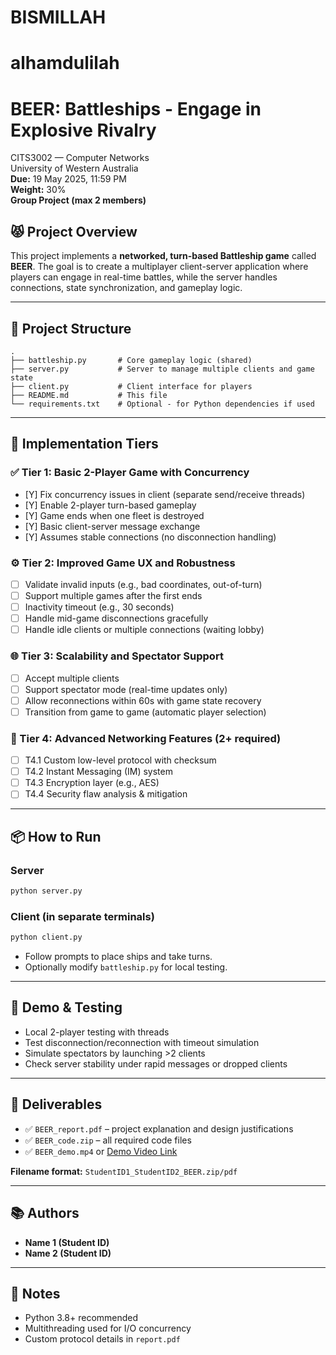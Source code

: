 # BISMILLAH
# alhamdulilah
# BEER: Battleships - Engage in Explosive Rivalry

CITS3002 — Computer Networks  
University of Western Australia  
**Due:** 19 May 2025, 11:59 PM  
**Weight:** 30%  
**Group Project (max 2 members)**

## 😾 Project Overview

This project implements a **networked, turn-based Battleship game** called **BEER**. The goal is to create a multiplayer client-server application where players can engage in real-time battles, while the server handles connections, state synchronization, and gameplay logic.

---

## 🧹 Project Structure

```
.
├── battleship.py       # Core gameplay logic (shared)
├── server.py           # Server to manage multiple clients and game state
├── client.py           # Client interface for players
├── README.md           # This file
└── requirements.txt    # Optional - for Python dependencies if used
```

---

## 🎯 Implementation Tiers

### ✅ Tier 1: Basic 2-Player Game with Concurrency

- [Y] Fix concurrency issues in client (separate send/receive threads)
- [Y] Enable 2-player turn-based gameplay
- [Y] Game ends when one fleet is destroyed
- [Y] Basic client-server message exchange
- [Y] Assumes stable connections (no disconnection handling)

### ⚙️ Tier 2: Improved Game UX and Robustness

- [ ] Validate invalid inputs (e.g., bad coordinates, out-of-turn)
- [ ] Support multiple games after the first ends
- [ ] Inactivity timeout (e.g., 30 seconds)
- [ ] Handle mid-game disconnections gracefully
- [ ] Handle idle clients or multiple connections (waiting lobby)

### 🌐 Tier 3: Scalability and Spectator Support

- [ ] Accept multiple clients
- [ ] Support spectator mode (real-time updates only)
- [ ] Allow reconnections within 60s with game state recovery
- [ ] Transition from game to game (automatic player selection)

### 🔐 Tier 4: Advanced Networking Features (2+ required)

- [ ] T4.1 Custom low-level protocol with checksum
- [ ] T4.2 Instant Messaging (IM) system
- [ ] T4.3 Encryption layer (e.g., AES)
- [ ] T4.4 Security flaw analysis & mitigation

---

## 📦 How to Run

### Server

```bash
python server.py
```

### Client (in separate terminals)

```bash
python client.py
```

- Follow prompts to place ships and take turns.
- Optionally modify `battleship.py` for local testing.

---

## 🥪 Demo & Testing

- Local 2-player testing with threads
- Test disconnection/reconnection with timeout simulation
- Simulate spectators by launching >2 clients
- Check server stability under rapid messages or dropped clients

---

## 📄 Deliverables

- ✅ `BEER_report.pdf` – project explanation and design justifications
- ✅ `BEER_code.zip` – all required code files
- ✅ `BEER_demo.mp4` or [Demo Video Link](https://your-link-here.com)

**Filename format:** `StudentID1_StudentID2_BEER.zip/pdf`

---

## 📚 Authors

- **Name 1 (Student ID)**  
- **Name 2 (Student ID)**

---

## 📘 Notes

- Python 3.8+ recommended
- Multithreading used for I/O concurrency
- Custom protocol details in `report.pdf`
